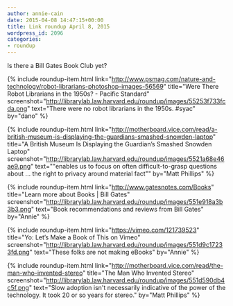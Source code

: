 ```yaml
---
author: annie-cain
date: 2015-04-08 14:47:15+00:00
title: Link roundup April 8, 2015
wordpress_id: 2096
categories:
- roundup
---
```


Is there a Bill Gates Book Club yet?

{% include roundup-item.html
  link="http://www.psmag.com/nature-and-technology/robot-librarians-photoshop-images-56569"
  title="Were There Robot Librarians in the 1950s? - Pacific Standard"
  screenshot="http://librarylab.law.harvard.edu/roundup/images/55253f733fcda.png"
  text="There were no robot librarians in the 1950s. #syac"
  by="dano"
%}

{% include roundup-item.html
  link="http://motherboard.vice.com/read/a-british-museum-is-displaying-the-guardians-smashed-snowden-laptop"
  title="A British Museum Is Displaying the Guardian’s Smashed Snowden Laptop"
  screenshot="http://librarylab.law.harvard.edu/roundup/images/5521a68e46ae9.png"
  text="\"enables us to focus on often difficult-to-grasp questions about ... the right to privacy around material fact\""
  by="Matt Phillips"
%}

{% include roundup-item.html
  link="http://www.gatesnotes.com/Books"
  title="Learn more about Books | Bill Gates"
  screenshot="http://librarylab.law.harvard.edu/roundup/images/551e918a3b3b3.png"
  text="Book recommendations and reviews from Bill Gates"
  by="Annie"
%}

{% include roundup-item.html
  link="https://vimeo.com/121739523"
  title="Yo: Let’s Make a Book of This on Vimeo"
  screenshot="http://librarylab.law.harvard.edu/roundup/images/551d9c17233fd.png"
  text="These folks are not making eBooks"
  by="Annie"
%}

{% include roundup-item.html
  link="http://motherboard.vice.com/read/the-man-who-invented-stereo"
  title="​The Man Who Invented Stereo"
  screenshot="http://librarylab.law.harvard.edu/roundup/images/551d590db4c5f.png"
  text="Slow adoption isn't necessarily indicative of the power of the technology. It took 20 or so years for stereo."
  by="Matt Phillips"
%}

